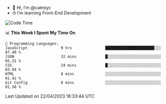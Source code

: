- 👋 Hi, I’m @catmiyc
- 🤓 I’m learning Front-End Development

<!---
catmiyc/catmiyc is a ✨ special ✨ repository because its `README.md` (this file) appears on your GitHub profile.
You can click the Preview link to take a look at your changes.
--->


<!--START_SECTION:waka-->
![Code Time](http://img.shields.io/badge/Code%20Time-147%20hrs%2049%20mins-blue)

📊 **This Week I Spent My Time On** 

```text
💬 Programming Languages: 
JavaScript               9 hrs               ██████████████████████░░░   87.40 % 
JSON                     32 mins             █░░░░░░░░░░░░░░░░░░░░░░░░   05.31 % 
CSS                      24 mins             █░░░░░░░░░░░░░░░░░░░░░░░░   03.94 % 
HTML                     8 mins              ░░░░░░░░░░░░░░░░░░░░░░░░░   01.42 % 
Git Config               8 mins              ░░░░░░░░░░░░░░░░░░░░░░░░░   01.36 % 
```


 Last Updated on 22/04/2023 18:33:44 UTC
<!--END_SECTION:waka-->
